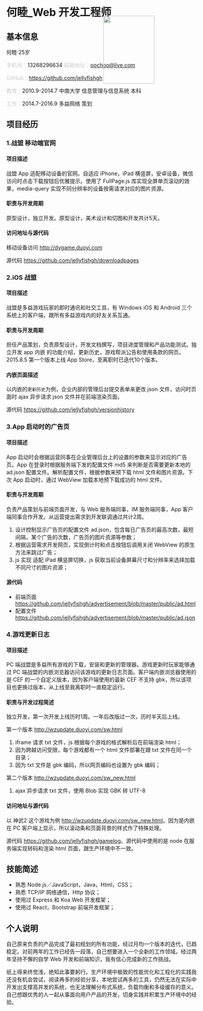 # 何睦_Web 开发工程师

## 基本信息

<img src='http://7xq0r0.com1.z0.glb.clouddn.com/me1.jpg' width='135' height='180' style='position:absolute;right:340px;top:120px;'/>

何睦 25岁

<span style='color:#ccc;'>手机号：</span>13268296634 <span style='color:#ccc;'>邮箱地址：</span>oochoo@live.com

<span style='color:#ccc;'>GitHub：</span><https://github.com/jellyfishgh>

<span style='color:#ccc;'>教育：</span>2010.9-2014.7 中南大学 信息管理与信息系统 本科

<span style='color:#ccc;'>工作：</span>2014.7-2016.9 多益网络 策划

## 项目经历

### 1.战盟 移动端官网

#### 项目描述

战盟 App 适配移动设备的官网。自适应 iPhone，iPad 横竖屏，安卓设备，微信访问时点击下载按钮后优雅提示。使用了 FullPage.js 库实现全屏单页滚动的效果，media-query 实现不同分辨率的设备按需请求对应的图片资源。

#### 职责与开发周期

原型设计，独立开发。原型设计，美术设计和切图和开发共计5天。

#### 访问地址与源代码

移动设备访问 <http://dygame.duoyi.com>

源代码 <https://github.com/jellyfishgh/downloadpages>

### 2.iOS 战盟

#### 项目描述

战盟是多益游戏玩家的即时通讯和社交工具，有 Windows iOS 和 Android 三个系统上的客户端，跟所有多益游戏内的好友关系互通。

#### 职责与开发周期

担任产品策划，负责原型设计，开发文档撰写，项目进度管理和产品功能测试。独立开发 app 内嵌 的功能介绍，更新历史，游戏帮派公告和使用条款的网页。2015.8.5 第一个版本上线 App Store，至离职时已迭代10个版本。

#### 内嵌页面描述

以内嵌的`更新历史`为例，企业内部的管理后台提交表单来更改 json 文件，访问时页面时 ajax 异步请求 json 文件并在前端渲染页面。

源代码 <https://github.com/jellyfishgh/versionhistory>

### 3.App 启动时的广告页

#### 项目描述

App 启动时会根据运营同事在企业管理后台上的设置的参数来显示对应的广告页。App 在登录时根据服务端下发的配置文件 md5 来判断是否需要更新本地的 ad.json 配置文件。解析配置文件，根据参数来预下载 html 文件和图片资源。下次 App 启动时，通过 WebView 加载本地预下载成功的 html 文件。

#### 职责与开发周期

负责产品策划与前端页面开发，与 Web 服务端同事，IM 服务端同事，App 客户端同事合作开发。从运营提出需求到开发联调通过共计2周。

1. 设计控制显示广告页的配置文件 ad.json，包含每日广告页的最高次数，最短间隔，某个广告的次数，广告页的图片资源等参数；
1. 根据运营需求开发网页，实现倒计时和点击按钮后调用关闭 WebView 的原生方法来跳过广告；
1. js 实现 适配 iPad 横竖屏切换，js 获取当前设备屏幕尺寸和分辨率来选择加载不同尺寸的图片资源；

#### 源代码

- 前端页面 <https://github.com/jellyfishgh/advertisement/blob/master/public/ad.html>
- 配置文件 <https://github.com/jellyfishgh/advertisement/blob/master/public/ad.json>

### 4.游戏更新日志

#### 项目描述

PC 端战盟是多益所有游戏的下载，安装和更新的管理器。游戏更新时玩家能够通过 PC 端战盟的内嵌浏览器访问该游戏的更新日志页面。客户端内嵌浏览器使用的是 CEF 的一个自定义版本，因为客户端使用的最新 CEF 不支持 gbk，所以该项目也更换过版本，从上线至我离职时一直稳定运行。

#### 职责与开发过程简述

独立开发，第一次开发上线历时1周。一年后改版过一次，历时半天后上线。

第一个版本 <http://wzupdate.duoyi.com/sw.html>

1. iframe 请求 txt 文件，js 根据每个游戏的格式解析后在前端渲染 html；
1. 因为跨越访问受限，每个游戏都有一个 html 文件部署在跟 txt 文件在同一个目录；
1. 因为 txt 文件是 gbk 编码，所以网页编码也设置为 gbk 编码；

第二个版本 <http://wzupdate.duoyi.com/sw_new.html>

1. ajax 异步请求 txt 文件，使用 Blob 实现 GBK 转 UTF-8

#### 访问地址与源代码

以 神武2 这个游戏为例 <http://wzupdate.duoyi.com/sw_new.html>。因为是内嵌在 PC 客户端上显示，所以滚动条和页面背景的样式作了特殊处理。

源代码 <https://github.com/jellyfishgh/gamelog>。源代码中使用的是 node 在服务端实现转码和渲染 html 页面，跟生产环境中不一致。

## 技能简述

- 熟悉 Node.js／JavaScript，Java，Html，CSS；
- 熟悉 TCP/IP 网络通信，Http 协议；
- 使用过 Express 和 Koa Web 开发框架；
- 使用过 React，Bootstrap 前端开发框架；

## 个人说明

自己原来负责的产品完成了最初规划的所有功能，经过月均一个版本的迭代，已趋稳定。对前两年的工作已经告一段落，自己想要进入一个全新的工作领域。经过两年坚持不懈的自学 Web 开发和前端知识，我有信心完成新的工作挑战。

纸上得来终觉浅，绝知此事要躬行。生产环境中极致的性能优化和工程化的实践我还没有机会尝试，阅读再多的经验分享，本地尝试再多的工具，仍然无法在实际中开发出支撑高并发的系统，也无法理解分布式系统，负载均衡和多级缓存的意义。自己想跟优秀的人一起从事面向用户产品的开发，切身实践并积累生产环境中的经验。